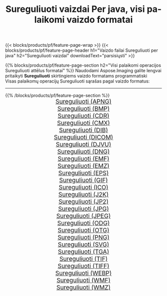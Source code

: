 ﻿---
title: Sureguliuoti vaizdai Per java, visi palaikomi vaizdo formatai 
weight: 3920
url: /lt/java/adjust 
lang: lt
langdirlevel: 2
locales: zh-hans,ja,it,ru,de,es,fr,nl,id,lt,pl,pt,vi,tr,ko,zh-hant,ar,hi,th,sv,cs,uk,he
description: Naudodami Aspose.Imaging galite lengvai sukurti Sureguliuoti vaizdus per java
---

{{< blocks/products/pf/feature-page-wrap >}}
{{< blocks/products/pf/feature-page-header h1="Vaizdo failai Sureguliuoti per java" h2="Sureguliuoti vaizdai" downloadText="parsisiųsti" >}}


{{% blocks/products/pf/feature-page-section  h2="Visi palaikomi operacijos Sureguliuoti attēlus formatai" %}}
Naudodami Aspose.Imaging galite lengvai pritaikyti **Sureguliuoti** skirtingiems vaizdo formatams programmatiski
<br/>
Visas palaikomų operacijų Sureguliuoti sąrašas pagal vaizdo formatus:
<hr/>
{{% /blocks/products/pf/feature-page-section %}}
<div class="container-fluid productfamilypage bg-gray">
    <div class="convertypes bg-gray agp-content section">
        <div class="container">
		<div class="row other-converters" style="gap: 10px;font-size: 19px;text-align:center;">
		    <div class='col-md-2 other-converter remove-lp remove-rp'><a href="/imaging/lt/java/adjust/apng" style="padding:15px;">Sureguliuoti (APNG)</a></div><div class='col-md-2 other-converter remove-lp remove-rp'><a href="/imaging/lt/java/adjust/bmp" style="padding:15px;">Sureguliuoti (BMP)</a></div><div class='col-md-2 other-converter remove-lp remove-rp'><a href="/imaging/lt/java/adjust/cdr" style="padding:15px;">Sureguliuoti (CDR)</a></div><div class='col-md-2 other-converter remove-lp remove-rp'><a href="/imaging/lt/java/adjust/cmx" style="padding:15px;">Sureguliuoti (CMX)</a></div><div class='col-md-2 other-converter remove-lp remove-rp'><a href="/imaging/lt/java/adjust/dib" style="padding:15px;">Sureguliuoti (DIB)</a></div><div class='col-md-2 other-converter remove-lp remove-rp'><a href="/imaging/lt/java/adjust/dicom" style="padding:15px;">Sureguliuoti (DICOM)</a></div><div class='col-md-2 other-converter remove-lp remove-rp'><a href="/imaging/lt/java/adjust/djvu" style="padding:15px;">Sureguliuoti (DJVU)</a></div><div class='col-md-2 other-converter remove-lp remove-rp'><a href="/imaging/lt/java/adjust/dng" style="padding:15px;">Sureguliuoti (DNG)</a></div><div class='col-md-2 other-converter remove-lp remove-rp'><a href="/imaging/lt/java/adjust/emf" style="padding:15px;">Sureguliuoti (EMF)</a></div><div class='col-md-2 other-converter remove-lp remove-rp'><a href="/imaging/lt/java/adjust/emz" style="padding:15px;">Sureguliuoti (EMZ)</a></div><div class='col-md-2 other-converter remove-lp remove-rp'><a href="/imaging/lt/java/adjust/eps" style="padding:15px;">Sureguliuoti (EPS)</a></div><div class='col-md-2 other-converter remove-lp remove-rp'><a href="/imaging/lt/java/adjust/gif" style="padding:15px;">Sureguliuoti (GIF)</a></div><div class='col-md-2 other-converter remove-lp remove-rp'><a href="/imaging/lt/java/adjust/ico" style="padding:15px;">Sureguliuoti (ICO)</a></div><div class='col-md-2 other-converter remove-lp remove-rp'><a href="/imaging/lt/java/adjust/j2k" style="padding:15px;">Sureguliuoti (J2K)</a></div><div class='col-md-2 other-converter remove-lp remove-rp'><a href="/imaging/lt/java/adjust/jp2" style="padding:15px;">Sureguliuoti (JP2)</a></div><div class='col-md-2 other-converter remove-lp remove-rp'><a href="/imaging/lt/java/adjust/jpg" style="padding:15px;">Sureguliuoti (JPG)</a></div><div class='col-md-2 other-converter remove-lp remove-rp'><a href="/imaging/lt/java/adjust/jpeg" style="padding:15px;">Sureguliuoti (JPEG)</a></div><div class='col-md-2 other-converter remove-lp remove-rp'><a href="/imaging/lt/java/adjust/odg" style="padding:15px;">Sureguliuoti (ODG)</a></div><div class='col-md-2 other-converter remove-lp remove-rp'><a href="/imaging/lt/java/adjust/otg" style="padding:15px;">Sureguliuoti (OTG)</a></div><div class='col-md-2 other-converter remove-lp remove-rp'><a href="/imaging/lt/java/adjust/png" style="padding:15px;">Sureguliuoti (PNG)</a></div><div class='col-md-2 other-converter remove-lp remove-rp'><a href="/imaging/lt/java/adjust/svg" style="padding:15px;">Sureguliuoti (SVG)</a></div><div class='col-md-2 other-converter remove-lp remove-rp'><a href="/imaging/lt/java/adjust/tga" style="padding:15px;">Sureguliuoti (TGA)</a></div><div class='col-md-2 other-converter remove-lp remove-rp'><a href="/imaging/lt/java/adjust/tif" style="padding:15px;">Sureguliuoti (TIF)</a></div><div class='col-md-2 other-converter remove-lp remove-rp'><a href="/imaging/lt/java/adjust/tiff" style="padding:15px;">Sureguliuoti (TIFF)</a></div><div class='col-md-2 other-converter remove-lp remove-rp'><a href="/imaging/lt/java/adjust/webp" style="padding:15px;">Sureguliuoti (WEBP)</a></div><div class='col-md-2 other-converter remove-lp remove-rp'><a href="/imaging/lt/java/adjust/wmf" style="padding:15px;">Sureguliuoti (WMF)</a></div><div class='col-md-2 other-converter remove-lp remove-rp'><a href="/imaging/lt/java/adjust/wmz" style="padding:15px;">Sureguliuoti (WMZ)</a></div>
                </div>
        </div>
    </div>
</div>
<br/>
